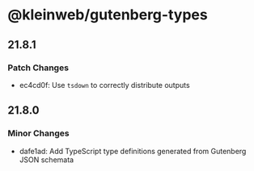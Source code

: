 # @kleinweb/gutenberg-types

## 21.8.1

### Patch Changes

- ec4cd0f: Use `tsdown` to correctly distribute outputs

## 21.8.0

### Minor Changes

- dafe1ad: Add TypeScript type definitions generated from Gutenberg JSON schemata
